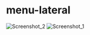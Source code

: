 # menu-lateral
![Screenshot_2](https://user-images.githubusercontent.com/97121371/158048248-fd73342f-cbfd-4107-9f82-0a01c8348f56.png)
![Screenshot_1](https://user-images.githubusercontent.com/97121371/158048250-7c7273cc-5748-47b0-8ff3-a406e1e0ba2e.png)
